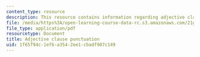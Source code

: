 ```yaml
---
content_type: resource
description: This resource contains information regarding adjective clause punctuation.
file: /media/https%3A/open-learning-course-data-rc.s3.amazonaws.com/21g-222-expository-writing-for-bilingual-students-fall-2002/1f65f94c1ef6a3542ee1cbadf907c149_MIT21G_222F02_adjective.pdf
file_type: application/pdf
resourcetype: Document
title: Adjective clause punctuation
uid: 1f65f94c-1ef6-a354-2ee1-cbadf907c149
---
```

